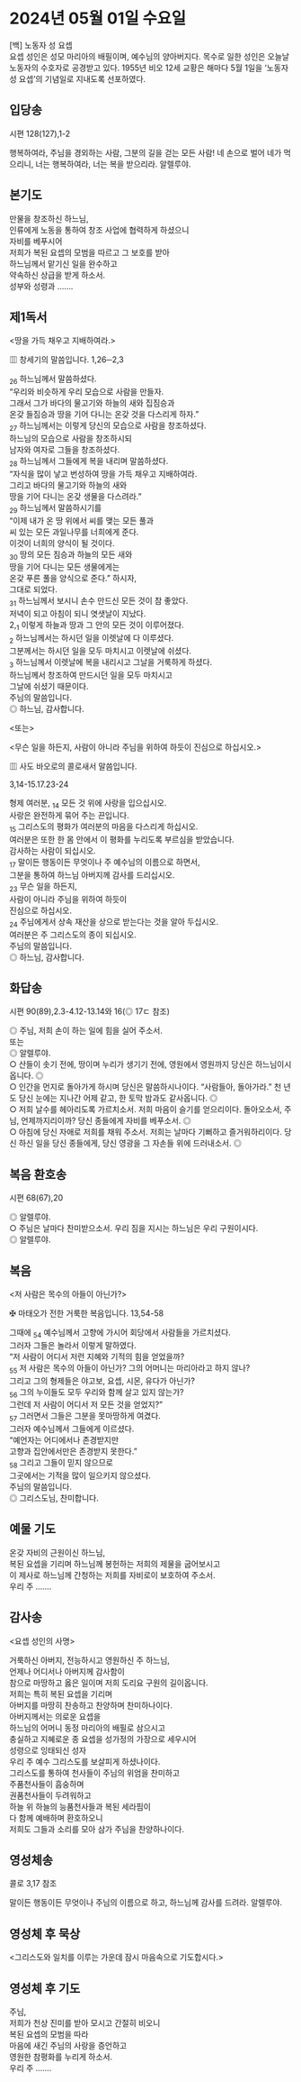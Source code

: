 # 2024년 05월 01일 수요일

[백] 노동자 성 요셉  
요셉 성인은 성모 마리아의 배필이며, 예수님의 양아버지다. 목수로 일한 성인은 오늘날 노동자의 수호자로 공경받고 있다. 1955년 비오 12세 교황은 해마다 5월 1일을 ‘노동자 성 요셉’의 기념일로 지내도록 선포하였다.


## 입당송

시편 128(127),1-2

행복하여라, 주님을 경외하는 사람, 그분의 길을 걷는 모든 사람! 네 손으로 벌어 네가 먹으리니, 너는 행복하여라, 너는 복을 받으리라. 알렐루야.  
  
## 본기도

만물을 창조하신 하느님,  
인류에게 노동을 통하여 창조 사업에 협력하게 하셨으니  
자비를 베푸시어  
저희가 복된 요셉의 모범을 따르고 그 보호를 받아  
하느님께서 맡기신 일을 완수하고  
약속하신 상급을 받게 하소서.  
성부와 성령과 …….  
  
## 제1독서

<땅을 가득 채우고 지배하여라.>

▥ 창세기의 말씀입니다. 1,26─2,3

<sub>26</sub> 하느님께서 말씀하셨다.  
“우리와 비슷하게 우리 모습으로 사람을 만들자.  
그래서 그가 바다의 물고기와 하늘의 새와 집짐승과  
온갖 들짐승과 땅을 기어 다니는 온갖 것을 다스리게 하자.”  
<sub>27</sub> 하느님께서는 이렇게 당신의 모습으로 사람을 창조하셨다.  
하느님의 모습으로 사람을 창조하시되  
남자와 여자로 그들을 창조하셨다.  
<sub>28</sub> 하느님께서 그들에게 복을 내리며 말씀하셨다.  
“자식을 많이 낳고 번성하여 땅을 가득 채우고 지배하여라.  
그리고 바다의 물고기와 하늘의 새와  
땅을 기어 다니는 온갖 생물을 다스려라.”  
<sub>29</sub> 하느님께서 말씀하시기를  
“이제 내가 온 땅 위에서 씨를 맺는 모든 풀과  
씨 있는 모든 과일나무를 너희에게 준다.  
이것이 너희의 양식이 될 것이다.  
<sub>30</sub> 땅의 모든 짐승과 하늘의 모든 새와  
땅을 기어 다니는 모든 생물에게는  
온갖 푸른 풀을 양식으로 준다.” 하시자,  
그대로 되었다.  
<sub>31</sub> 하느님께서 보시니 손수 만드신 모든 것이 참 좋았다.  
저녁이 되고 아침이 되니 엿샛날이 지났다.  
2,<sub>1</sub> 이렇게 하늘과 땅과 그 안의 모든 것이 이루어졌다.  
<sub>2</sub> 하느님께서는 하시던 일을 이렛날에 다 이루셨다.  
그분께서는 하시던 일을 모두 마치시고 이렛날에 쉬셨다.  
<sub>3</sub> 하느님께서 이렛날에 복을 내리시고 그날을 거룩하게 하셨다.  
하느님께서 창조하여 만드시던 일을 모두 마치시고  
그날에 쉬셨기 때문이다.  
주님의 말씀입니다.  
◎ 하느님, 감사합니다.  
  
<또는>  
  
<무슨 일을 하든지, 사람이 아니라 주님을 위하여 하듯이 진심으로 하십시오.>  
  
  
▥ 사도 바오로의 콜로새서 말씀입니다.  
  
  
3,14-15.17.23-24  
  
형제 여러분, <sub>14</sub> 모든 것 위에 사랑을 입으십시오.  
사랑은 완전하게 묶어 주는 끈입니다.  
<sub>15</sub> 그리스도의 평화가 여러분의 마음을 다스리게 하십시오.  
여러분은 또한 한 몸 안에서 이 평화를 누리도록 부르심을 받았습니다.  
감사하는 사람이 되십시오.  
<sub>17</sub> 말이든 행동이든 무엇이나 주 예수님의 이름으로 하면서,  
그분을 통하여 하느님 아버지께 감사를 드리십시오.  
<sub>23</sub> 무슨 일을 하든지,  
사람이 아니라 주님을 위하여 하듯이  
진심으로 하십시오.  
<sub>24</sub> 주님에게서 상속 재산을 상으로 받는다는 것을 알아 두십시오.  
여러분은 주 그리스도의 종이 되십시오.  
주님의 말씀입니다.  
◎ 하느님, 감사합니다.  
## 화답송

시편 90(89),2.3-4.12-13.14와 16(◎ 17ㄷ 참조)

◎ 주님, 저희 손이 하는 일에 힘을 실어 주소서.  
또는  
◎ 알렐루야.  
○ 산들이 솟기 전에, 땅이며 누리가 생기기 전에, 영원에서 영원까지 당신은 하느님이시옵니다. ◎  
○ 인간을 먼지로 돌아가게 하시며 당신은 말씀하시나이다. “사람들아, 돌아가라.” 천 년도 당신 눈에는 지나간 어제 같고, 한 토막 밤과도 같사옵니다. ◎  
○ 저희 날수를 헤아리도록 가르치소서. 저희 마음이 슬기를 얻으리이다. 돌아오소서, 주님, 언제까지리이까? 당신 종들에게 자비를 베푸소서. ◎  
○ 아침에 당신 자애로 저희를 채워 주소서. 저희는 날마다 기뻐하고 즐거워하리이다. 당신 하신 일을 당신 종들에게, 당신 영광을 그 자손들 위에 드러내소서. ◎  
  
## 복음 환호송

시편 68(67),20

◎ 알렐루야.  
○ 주님은 날마다 찬미받으소서. 우리 짐을 지시는 하느님은 우리 구원이시다.  
◎ 알렐루야.  
  
## 복음

<저 사람은 목수의 아들이 아닌가?>

✠ 마태오가 전한 거룩한 복음입니다. 13,54-58

그때에 <sub>54</sub> 예수님께서 고향에 가시어 회당에서 사람들을 가르치셨다.  
그러자 그들은 놀라서 이렇게 말하였다.  
“저 사람이 어디서 저런 지혜와 기적의 힘을 얻었을까?  
<sub>55</sub> 저 사람은 목수의 아들이 아닌가? 그의 어머니는 마리아라고 하지 않나?  
그리고 그의 형제들은 야고보, 요셉, 시몬, 유다가 아닌가?  
<sub>56</sub> 그의 누이들도 모두 우리와 함께 살고 있지 않는가?  
그런데 저 사람이 어디서 저 모든 것을 얻었지?”  
<sub>57</sub> 그러면서 그들은 그분을 못마땅하게 여겼다.  
그러자 예수님께서 그들에게 이르셨다.  
“예언자는 어디에서나 존경받지만  
고향과 집안에서만은 존경받지 못한다.”  
<sub>58</sub> 그리고 그들이 믿지 않으므로  
그곳에서는 기적을 많이 일으키지 않으셨다.  
주님의 말씀입니다.  
◎ 그리스도님, 찬미합니다.  
  
## 예물 기도

온갖 자비의 근원이신 하느님,  
복된 요셉을 기리며 하느님께 봉헌하는 저희의 제물을 굽어보시고  
이 제사로 하느님께 간청하는 저희를 자비로이 보호하여 주소서.  
우리 주 …….  
  
## 감사송

<요셉 성인의 사명>

거룩하신 아버지, 전능하시고 영원하신 주 하느님,  
언제나 어디서나 아버지께 감사함이  
참으로 마땅하고 옳은 일이며 저희 도리요 구원의 길이옵니다.  
저희는 특히 복된 요셉을 기리며  
아버지를 마땅히 찬송하고 찬양하며 찬미하나이다.  
아버지께서는 의로운 요셉을  
하느님의 어머니 동정 마리아의 배필로 삼으시고  
충실하고 지혜로운 종 요셉을 성가정의 가장으로 세우시어  
성령으로 잉태되신 성자  
우리 주 예수 그리스도를 보살피게 하셨나이다.  
그리스도를 통하여 천사들이 주님의 위엄을 찬미하고  
주품천사들이 흠숭하며  
권품천사들이 두려워하고  
하늘 위 하늘의 능품천사들과 복된 세라핌이  
다 함께 예배하며 환호하오니  
저희도 그들과 소리를 모아 삼가 주님을 찬양하나이다.  
  
## 영성체송

콜로 3,17 참조

말이든 행동이든 무엇이나 주님의 이름으로 하고, 하느님께 감사를 드려라. 알렐루야.  
  
## 영성체 후 묵상

<그리스도와 일치를 이루는 가운데 잠시 마음속으로 기도합시다.>  
## 영성체 후 기도

주님,  
저희가 천상 진미를 받아 모시고 간절히 비오니  
복된 요셉의 모범을 따라  
마음에 새긴 주님의 사랑을 증언하고  
영원한 참평화를 누리게 하소서.  
우리 주 …….